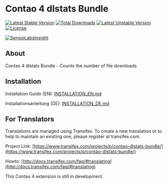 # Contao 4 dlstats Bundle

[![Latest Stable Version](https://poser.pugx.org/bugbuster/contao-dlstats-bundle/v/stable)](https://packagist.org/packages/bugbuster/contao-dlstats-bundle) [![Total Downloads](https://poser.pugx.org/bugbuster/contao-dlstats-bundle/downloads)](https://packagist.org/packages/bugbuster/contao-dlstats-bundle) [![Latest Unstable Version](https://poser.pugx.org/bugbuster/contao-dlstats-bundle/v/unstable)](https://packagist.org/packages/bugbuster/contao-dlstats-bundle) [![License](https://poser.pugx.org/bugbuster/contao-dlstats-bundle/license)](https://packagist.org/packages/bugbuster/contao-dlstats-bundle) 

[![SensioLabsInsight](https://insight.sensiolabs.com/projects/6d3c1943-0e72-454f-9945-0d722e4e0279/small.png)](https://insight.sensiolabs.com/projects/6d3c1943-0e72-454f-9945-0d722e4e0279)


## About

Contao 4 dlstats Bundle - Counts the number of file downloads 


## Installation

Installation Guide (EN): [INSTALLATION_EN.md](INSTALLATION_EN.md)

Installationsanleitung (DE): [INSTALLATION_DE.md](INSTALLATION_DE.md)


## For Translators

Translations are managed using Transifex. To create a new translation or to help to maintain an existing one, please register at transifex.com.

Project Link: [https://www.transifex.com/projects/p/contao-dlstats-bundle/](https://www.transifex.com/projects/p/contao-dlstats-bundle/)

Howto: [http://docs.transifex.com/faq/#translating](http://docs.transifex.com/faq/#translating)


This Contao 4 extension is still in development.
